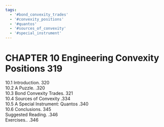 ```yaml
---
tags:
  - '#bond_convexity_trades'
  - '#convexity_positions'
  - '#quantos'
  - '#sources_of_convexity'
  - '#special_instrument'
---
```

# CHAPTER 10 Engineering Convexity Positions 319  

10.1 Introduction. 320   
10.2 A Puzzle. .320   
10.3 Bond Convexity Trades. 321   
10.4 Sources of Convexity .334   
10.5 A Special Instrument: Quantos .340   
10.6 Conclusions. 345   
Suggested Reading. .346   
Exercises.. .346  
